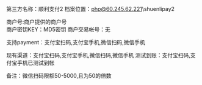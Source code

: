 第三方名称：顺利支付2
档案位置：php@60.245.62.221\shuenlipay2
 
商户号:商户提供的商户号  
商户密钥KEY：MD5密钥
商户交易帐号：无
 
支持payment：支付宝扫码,支付宝手机,微信扫码,微信手机
 
现有渠道：支付宝扫码,支付宝手机,微信扫码,微信手机
测试到账：支付宝扫码,支付宝手机已测试到帐
 
备注：微信扫码限额50-5000,且为50的倍数
